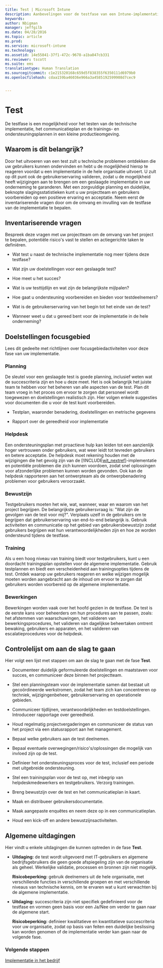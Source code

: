 ```yaml
---
title: Test | Microsoft Intune
description: Aanbevelingen voor de testfase van een Intune-implementatie.
keywords: 
author: Nbigman
manager: jeffgilb
ms.date: 04/28/2016
ms.topic: article
ms.prod: 
ms.service: microsoft-intune
ms.technology: 
ms.assetid: 14e55841-37f1-472c-9678-a1ba847cb331
ms.reviewer: tscott
ms.suite: ems
translationtype: Human Translation
ms.sourcegitcommit: c1e215320168c659d5f838355f6350111d6979b0
ms.openlocfilehash: cdaa159ba46036e966a3a4585192599908d7cec9


---
```


# Test
De testfase is een mogelijkheid voor het testen van de technische implementatie, het communicatieplan en de trainings- en ondersteuningsplannen in een kleine productieomgeving.

## Waarom is dit belangrijk?
Door het uitvoeren van een test zult u technische problemen ontdekken die uw gebruikers kunnen ondervinden en hebt u de mogelijkheid hierop te reageren voordat u een implementatie in de hele organisatie uitvoert. U zult op dit punt ook de gebruikerservaring valideren, zodat u de mogelijkheid heeft wijzigingen aan te brengen om een geslaagde implementatie in uw onderneming te garanderen. Met een zorgvuldige planning en duidelijke, beknopte slagingsstatistieken kunt u uw projectteam en gebruikers voorbereiden op een positieve ervaring en acceptatie.
Neem eerst de inventariserende vragen door om de omvang en invulling van de testfase van de implementatie te bepalen.

## Inventariserende vragen
Bespreek deze vragen met uw projectteam om de omvang van het project te bepalen, potentiële risico's vast te stellen en actiegerichte taken te definiëren.

-   Wat test u naast de technische implementatie nog meer tijdens deze testfase?

-   Wat zijn uw doelstellingen voor een geslaagde test?

-   Hoe meet u het succes?

-   Wat is uw testtijdlijn en wat zijn de belangrijkste mijlpalen?

-   Hoe gaat u ondersteuning voorbereiden en bieden voor testdeelnemers?

-   Wat is de gebruikerservaring van het begin tot het einde van de test?

-   Wanneer weet u dat u gereed bent voor de implementatie in de hele onderneming?

## Doelstellingen focusgebied
Lees dit gedeelte met richtlijnen over focusgebiedactiviteiten voor deze fase van uw implementatie.

### Planning
De sleutel voor een geslaagde test is goede planning, inclusief weten wat de succescriteria zijn en hoe u deze meet. Het is ook belangrijk het juiste team te hebben voor het beheren van alle aspecten van de test. Plan dit team vroeg in het proces om ervoor te zorgen dat personeel wordt toegewezen en doelstellingen realistisch zijn. Hier volgen enkele suggesties voor documenten die u voor de test kunt voorbereiden.

-   Testplan, waaronder benadering, doelstellingen en metrische gegevens

-   Rapport over de gereedheid voor implementatie

### Helpdesk
Een ondersteuningsplan met proactieve hulp kan leiden tot een aanzienlijk hoger vertrouwen onder gebruikers, wat weer leidt tot tevreden gebruikers en betere acceptatie. De helpdesk moet rekening houden met de wijzigingen die het gevolg zijn van de [!INCLUDE[wit_nextref](../includes/wit_nextref_md.md)]-implementatie en potentiële problemen die zich kunnen voordoen, zodat snel oplossingen voor afzonderlijke problemen kunnen worden gevonden. Ook kan de helpdesk rapporteren aan het ontwerpteam als de ontwerpbenadering problemen voor gebruikers veroorzaakt.

### Bewustzijn
Testgebruikers moeten het wie, wat, wanneer, waar en waarom van het project begrijpen. De belangrijkste gebruikersvraag is: "Wat zijn de gevolgen van de test voor mij?". Verplaats uzelf in de gebruikers om te begrijpen dat gebruikerservaring van end-to-end belangrijk is. Gebruik activiteiten en communicatie op het gebied van gebruikersbewustzijn zodat gebruikers begrijpen wat hun verantwoordelijkheden zijn en hoe ze worden ondersteund tijdens de testfase.

### Training
Als u een hoog niveau van training biedt voor testgebruikers, kunt u een doordacht trainingsplan opstellen voor de algemene implementatie. Gebruik testplannen en biedt een verscheidenheid aan trainingsopties tijdens de test. Ontdek waarop uw gebruikers reageren en welke wijzigen mogelijk moeten worden aangebracht aan de inhoud om ervoor te zorgen dat gebruikers worden voorbereid op de algemene implementatie.

### Bewerkingen
Bewerkingen worden vaak over het hoofd gezien in de testfase. De test is de eerste kans voor beheerders om hun procedures aan te passen, zoals: het afstemmen van waarschuwingen, het valideren van bewerkingsprocedures, het valideren van dagelijkse beheertaken omtrent bewaking, gebruikers en apparaten, en het valideren van escalatieprocedures voor de helpdesk.

## Controlelijst om aan de slag te gaan
Hier volgt een lijst met stappen om aan de slag te gaan met de fase **Test**.

-   Documenteer duidelijk geformuleerde doelstellingen en maatstaven voor succes, en communiceer deze binnen het projectteam.

-   Stel een planningsteam voor de implementatie samen dat bestaat uit gecoördineerde werkstromen, zodat het team zich kan concentreren op techniek, wijzigingenbeheer, gebruikerservaring en operationele gebieden.

-   Communiceer tijdlijnen, verantwoordelijkheden en testdoelstellingen. Introduceer rapportage over gereedheid.

-   Houd regelmatig projectvergaderingen en communiceer de status van het project via een statusrapport aan het management.

-   Bepaal welke gebruikers aan de test deelnemen.

-   Bepaal eventuele overwegingen/risico's/oplossingen die mogelijk van invloed zijn op de test.

-   Definieer het ondersteuningsproces voor de test, inclusief een periode met uitgebreide ondersteuning.

-   Stel een trainingsplan voor de test op, met inbegrip van helpdeskmedewerkers en testgebruikers. Verzorg trainingen.

-   Breng bewustzijn over de test en het communicatieplan in kaart.

-   Maak en distribueer gebruikersdocumentatie.

-   Maak aangepaste enquêtes en neem deze op in een communicatieplan.

-   Houd een kick-off en andere bewustzijnsactiviteiten.

## Algemene uitdagingen
Hier vindt u enkele uitdagingen die kunnen optreden in de fase **Test**.

-   **Uitdaging:** de test wordt uitgevoerd met IT-gebruikers en algemene bedrijfsgebruikers die geen goede afspiegeling zijn van de organisatie als geheel. Werkelijke validatie, processen en bronnen zijn niet mogelijk.

    **Risicobeperking:** gebruik deelnemers uit de hele organisatie, met verschillende functies in verschillende groepen en met verschillende niveaus van technische kennis, om te ervaren wat u kunt verwachten bij de algemene implementatie.

-   **Uitdaging:** succescriteria zijn niet specifiek gedefinieerd voor de testfase en vormen geen basis voor een Ja/Nee om verder te gaan naar de algemene start.

    **Risicobeperking:** definieer kwalitatieve en kwantitatieve succescriteria voor uw organisatie, zodat op basis van feiten een duidelijke beslissing kan worden genomen of de implementatie verder kan gaan naar de volgende fase.

### Volgende stappen
[Implementatie in het bedrijf](enterprise-rollout.md)



<!--HONumber=Jul16_HO3-->


